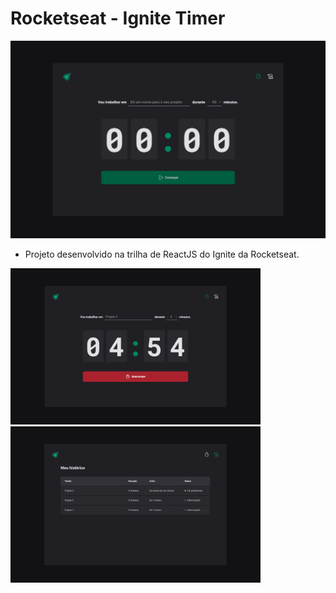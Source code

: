 # Rocketseat - Ignite Timer

<img src="./public/readme-images/home.png" />

- Projeto desenvolvido na trilha de ReactJS do Ignite da Rocketseat.

<div style="display: block; width: 100%;">
  <img width="400" src="./public/readme-images/home-task-initialized.png" />
  <img width="400" src="./public/readme-images/history.png" />
</div>

